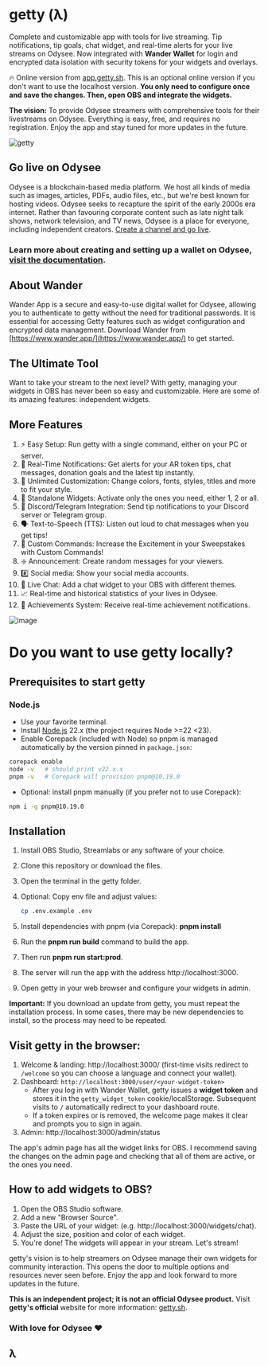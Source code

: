 # getty (λ)

Complete and customizable app with tools for live streaming. Tip notifications, tip goals, chat widget, and real-time alerts for your live streams on Odysee. Now integrated with **Wander Wallet** for login and encrypted data isolation with security tokens for your widgets and overlays.

🔥 Online version from [app.getty.sh](https://app.getty.sh/). This is an optional online version if you don't want to use the localhost version. **You only need to configure once and save the changes. Then, open OBS and integrate the widgets.**

**The vision:** To provide Odysee streamers with comprehensive tools for their livestreams on Odysee. Everything is easy, free, and requires no registration. Enjoy the app and stay tuned for more updates in the future.

![getty](https://thumbs.odycdn.com/a3a2b6dfa1498257a7c37ea4050e217b.webp)

## Go live on Odysee

Odysee is a blockchain-based media platform. We host all kinds of media such as images, articles, PDFs, audio files, etc., but we're best known for hosting videos. Odysee seeks to recapture the spirit of the early 2000s era internet. Rather than favouring corporate content such as late night talk shows, network television, and TV news, Odysee is a place for everyone, including independent creators. [Create a channel and go live](https://odysee.com).

### Learn more about creating and setting up a wallet on Odysee, [visit the documentation](https://help.odysee.tv/category-monetization/).

## About Wander

Wander App is a secure and easy-to-use digital wallet for Odysee, allowing you to authenticate to getty without the need for traditional passwords. It is essential for accessing Getty features such as widget configuration and encrypted data management. Download Wander from [https://www.wander.app/](https://www.wander.app/) to get started.

## The Ultimate Tool

Want to take your stream to the next level? With getty, managing your widgets in OBS has never been so easy and customizable. Here are some of its amazing features: independent widgets.

## More Features

1. ⚡ Easy Setup: Run getty with a single command, either on your PC or server.
2. 🔔 Real-Time Notifications: Get alerts for your AR token tips, chat messages, donation goals and the latest tip instantly.
3. 🎨 Unlimited Customization: Change colors, fonts, styles, titles and more to fit your style.
4. 🔄 Standalone Widgets: Activate only the ones you need, either 1, 2 or all.
5. 📢 Discord/Telegram Integration: Send tip notifications to your Discord server or Telegram group.
6. 🗣 Text-to-Speech (TTS): Listen out loud to chat messages when you get tips!
7. 🎉 Custom Commands: Increase the Excitement in your Sweepstakes with Custom Commands!
8. ❇️ Announcement: Create random messages for your viewers.
9. #️⃣ Social media: Show your social media accounts.
10. 💬 Live Chat: Add a chat widget to your OBS with different themes.
11. 📈 Real-time and historical statistics of your lives in Odysee.
12. 🎉 Achievements System: Receive real-time achievement notifications.

![image](https://thumbs.odycdn.com/1276aa291bbd9a6bd621e7cce65da845.webp)

# Do you want to use getty locally?

## Prerequisites to start getty

### Node.js

- Use your favorite terminal.
- Install [Node.js](https://nodejs.org/) 22.x (the project requires Node >=22 <23).
- Enable Corepack (included with Node) so pnpm is managed automatically by the version pinned in `package.json`:

```bash
corepack enable
node -v   # should print v22.x.x
pnpm -v   # Corepack will provision pnpm@10.19.0
```

- Optional: install pnpm manually (if you prefer not to use Corepack):

```bash
npm i -g pnpm@10.19.0
```

## Installation

1. Install OBS Studio, Streamlabs or any software of your choice.
2. Clone this repository or download the files.
3. Open the terminal in the getty folder.
4. Optional: Copy env file and adjust values:

   ```bash
   cp .env.example .env
   ```

5. Install dependencies with pnpm (via Corepack): **pnpm install**
6. Run the **pnpm run build** command to build the app.
7. Then run **pnpm run start:prod**.
8. The server will run the app with the address http://localhost:3000.
9. Open getty in your web browser and configure your widgets in admin.

**Important:** If you download an update from getty, you must repeat the installation process. In some cases, there may be new dependencies to install, so the process may need to be repeated.

## Visit getty in the browser:

1. Welcome & landing: http://localhost:3000/ (first-time visits redirect to `/welcome` so you can choose a language and connect your wallet).
2. Dashboard: `http://localhost:3000/user/<your-widget-token>`
   - After you log in with Wander Wallet, getty issues a **widget token** and stores it in the `getty_widget_token` cookie/localStorage. Subsequent visits to `/` automatically redirect to your dashboard route.
   - If a token expires or is removed, the welcome page makes it clear and prompts you to sign in again.
3. Admin: http://localhost:3000/admin/status

The app's admin page has all the widget links for OBS. I recommend saving the changes on the admin page and checking that all of them are active, or the ones you need.

## How to add widgets to OBS?

1. Open the OBS Studio software.
2. Add a new "Browser Source".
3. Paste the URL of your widget: (e.g. http://localhost:3000/widgets/chat).
4. Adjust the size, position and color of each widget.
5. You're done! The widgets will appear in your stream. Let's stream!

getty's vision is to help streamers on Odysee manage their own widgets for community interaction. This opens the door to multiple options and resources never seen before. Enjoy the app and look forward to more updates in the future.

**This is an independent project; it is not an official Odysee product.**
Visit **getty's official** website for more information: [getty.sh](https://getty.sh/).

### With love for Odysee ❤️

## λ
